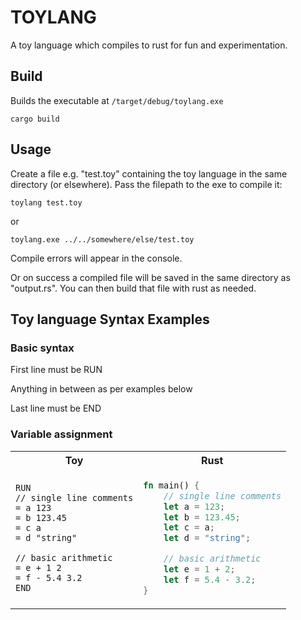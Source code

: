 # TOYLANG

A toy language which compiles to rust for fun and experimentation.

## Build

Builds the executable at `/target/debug/toylang.exe`

```
cargo build
```

## Usage

Create a file e.g. "test.toy" containing the toy language in the same directory (or elsewhere). Pass the filepath to the exe to compile it:

```
toylang test.toy
```

or

```
toylang.exe ../../somewhere/else/test.toy
```

Compile errors will appear in the console.

Or on success a compiled file will be saved in the same directory as "output.rs".
You can then build that file with rust as needed.

## Toy language Syntax Examples

### Basic syntax

First line must be RUN

Anything in between as per examples below

Last line must be END

### Variable assignment

<table><tr><th>Toy</th><th>Rust</th></tr><tr><td>

```
RUN
// single line comments
= a 123
= b 123.45
= c a
= d "string"

// basic arithmetic
= e + 1 2
= f - 5.4 3.2
END
```

</td><td>

```rust
fn main() {
    // single line comments
    let a = 123;
    let b = 123.45;
    let c = a;
    let d = "string";

    // basic arithmetic
    let e = 1 + 2;
    let f = 5.4 - 3.2;
}
```

</td></tr></table>
